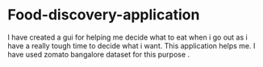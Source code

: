# Food-discovery-application
I have created a gui for helping me decide what to eat when i go out as i have a really tough time to decide what i want. This application helps me. I have used zomato bangalore dataset for this purpose . 
